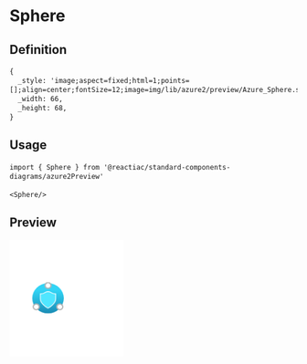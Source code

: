 # Sphere

## Definition

```
{
  _style: 'image;aspect=fixed;html=1;points=[];align=center;fontSize=12;image=img/lib/azure2/preview/Azure_Sphere.svg;strokeColor=none;',
  _width: 66,
  _height: 68,
}
```

## Usage

```
import { Sphere } from '@reactiac/standard-components-diagrams/azure2Preview'

<Sphere/>
```

## Preview

<img src="./sphere.png" width="200"/>
